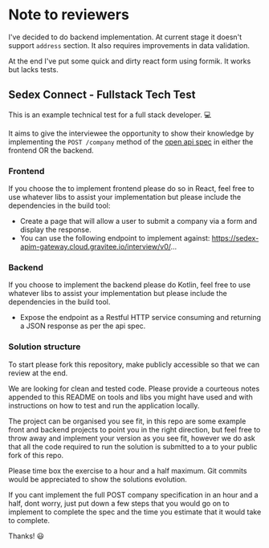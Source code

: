 # Note to reviewers

I've decided to do backend implementation. At current stage it doesn't support `address` section. 
It also requires improvements in data validation.  

At the end I've put some quick and dirty react form using formik. It works but lacks tests.  

## Sedex Connect - Fullstack Tech Test

This is an example technical test for a full stack developer. 💻

It aims to give the interviewee the opportunity to show their knowledge by implementing the `POST /company` 
method of the [open api spec](./companies-openapi3.yaml) in either the frontend OR the backend.
  

### Frontend
If you choose the to implement frontend please do so in React, feel free to use whatever libs to assist your 
implementation but please include the dependencies in the build tool:

- Create a page that will allow a user to submit a company via a form and display the response.
- You can use the following endpoint to implement against: https://sedex-apim-gateway.cloud.gravitee.io/interview/v0/...


### Backend
If you choose to implement the backend please do Kotlin, feel free to use whatever libs to assist your implementation 
but please include the dependencies in the build tool.

- Expose the endpoint as a Restful HTTP service consuming and returning a JSON response as per the api spec.

### Solution structure

To start please fork this repository, make publicly accessible so that we can review at the end. 

We are looking for clean and tested code. Please provide a courteous notes appended to this README on tools and libs 
you might have used and with instructions on how to test and run the application locally.  

The project can be organised you see fit, in this repo are some example front and backend projects to point you in the
 right direction, but feel free to throw away and implement your version as you see fit, however we do ask that all the 
 code required to run the solution is submitted to a to your public fork of this repo.

Please time box the exercise to  a hour and a half maximum. Git commits would be appreciated to show the solutions 
evolution. 

If you cant implement the full POST company specification in an hour and a half, dont worry, just put down a few steps 
that you would go on to implement to complete the spec and the time you estimate that it would take to complete.

Thanks! 😃
